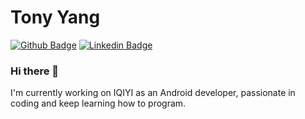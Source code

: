 # Tony Yang

[![Github Badge](https://img.shields.io/badge/-Repositories-000?style=flat-square&logo=Github&logoColor=white&link=https://github.com/tonyyang924?tab=repositories)](https://github.com/tonyyang924?tab=repositories)
[![Linkedin Badge](https://img.shields.io/badge/-LinkedIn-blue?style=flat-square&logo=Linkedin&logoColor=white&link=https://www.linkedin.com/in/tonyyang924)](https://www.linkedin.com/in/tonyyang924)

### Hi there 👋

I'm currently working on IQIYI as an Android developer, passionate in coding and keep learning how to program.

<!--
**tonyyang924/tonyyang924** is a ✨ _special_ ✨ repository because its `README.md` (this file) appears on your GitHub profile.

Here are some ideas to get you started:

- 🔭 I’m currently working on ...
- 🌱 I’m currently learning ...
- 👯 I’m looking to collaborate on ...
- 🤔 I’m looking for help with ...
- 💬 Ask me about ...
- 📫 How to reach me: ...
- 😄 Pronouns: ...
- ⚡ Fun fact: ...
-->
